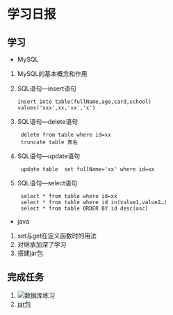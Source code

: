 # 学习日报
## 学习

* MySQL
1. MySQL的基本概念和作用
2. SQL语句—insert语句

       insert into table(fullName,age,card,school) values('xxx',xx,'xx','x')
3. SQL语句—delete语句

        delete from table where id=xx
        truncate table 表名
4. SQL语句—update语句

        update table  set fullName='xx' where id=xx
5. SQL语句—select语句

        select * from table where id=xx
        select * from table where id in(value1,value2…)
        select * from table ORDER BY id desc(asc)

* java
1. set与get在定义函数时的用法
2. 对继承加深了学习
3. 搭建jar包

## 完成任务
1. ![数据库练习](https://github.com/huanting0016/summer-photo/blob/master/8.5/%E6%95%B0%E6%8D%AE%E5%BA%93%E7%BB%83%E4%B9%A0.png)
2. [jar包](https://github.com/huanting0016/summer-photo/blob/master/8.5/tojava.jar)





